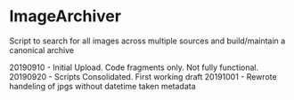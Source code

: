 # ImageArchiver
Script to search for all images across multiple sources and build/maintain a canonical archive

20190910 - Initial Upload. Code fragments only. Not fully functional.
20190920 - Scripts Consolidated. First working draft
20191001 - Rewrote handeling of jpgs without datetime taken metadata